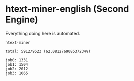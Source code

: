 # htext-miner-english (Second Engine)

Everything doing here is automated.

```
htext-miner

total: 5912/9523 (62.081276908537234%)

job0: 1331
job1: 1504
job2: 2012
job3: 1065
```